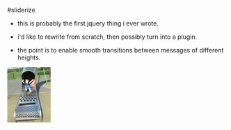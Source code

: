 #sliderize

* this is probably the first jquery thing i ever wrote.

* i'd like to rewrite from scratch, then possibly turn into a plugin.

* the point is to enable smooth transitions between messages of different heights.

![sliderize](https://github.com/figital/sliderize/raw/master/slide.jpg)
